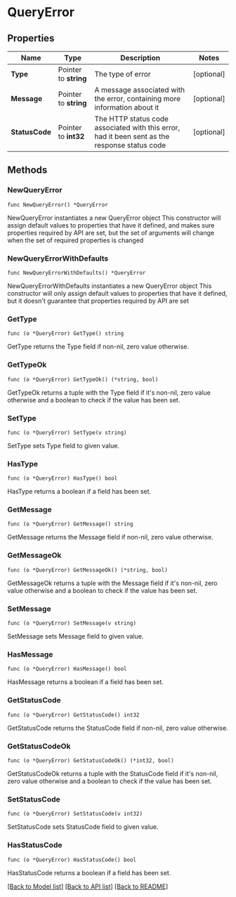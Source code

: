 # QueryError

## Properties

Name | Type | Description | Notes
------------ | ------------- | ------------- | -------------
**Type** | Pointer to **string** | The type of error | [optional] 
**Message** | Pointer to **string** | A message associated with the error, containing more information about it | [optional] 
**StatusCode** | Pointer to **int32** | The HTTP status code associated with this error, had it been sent as the response status code | [optional] 

## Methods

### NewQueryError

`func NewQueryError() *QueryError`

NewQueryError instantiates a new QueryError object
This constructor will assign default values to properties that have it defined,
and makes sure properties required by API are set, but the set of arguments
will change when the set of required properties is changed

### NewQueryErrorWithDefaults

`func NewQueryErrorWithDefaults() *QueryError`

NewQueryErrorWithDefaults instantiates a new QueryError object
This constructor will only assign default values to properties that have it defined,
but it doesn't guarantee that properties required by API are set

### GetType

`func (o *QueryError) GetType() string`

GetType returns the Type field if non-nil, zero value otherwise.

### GetTypeOk

`func (o *QueryError) GetTypeOk() (*string, bool)`

GetTypeOk returns a tuple with the Type field if it's non-nil, zero value otherwise
and a boolean to check if the value has been set.

### SetType

`func (o *QueryError) SetType(v string)`

SetType sets Type field to given value.

### HasType

`func (o *QueryError) HasType() bool`

HasType returns a boolean if a field has been set.

### GetMessage

`func (o *QueryError) GetMessage() string`

GetMessage returns the Message field if non-nil, zero value otherwise.

### GetMessageOk

`func (o *QueryError) GetMessageOk() (*string, bool)`

GetMessageOk returns a tuple with the Message field if it's non-nil, zero value otherwise
and a boolean to check if the value has been set.

### SetMessage

`func (o *QueryError) SetMessage(v string)`

SetMessage sets Message field to given value.

### HasMessage

`func (o *QueryError) HasMessage() bool`

HasMessage returns a boolean if a field has been set.

### GetStatusCode

`func (o *QueryError) GetStatusCode() int32`

GetStatusCode returns the StatusCode field if non-nil, zero value otherwise.

### GetStatusCodeOk

`func (o *QueryError) GetStatusCodeOk() (*int32, bool)`

GetStatusCodeOk returns a tuple with the StatusCode field if it's non-nil, zero value otherwise
and a boolean to check if the value has been set.

### SetStatusCode

`func (o *QueryError) SetStatusCode(v int32)`

SetStatusCode sets StatusCode field to given value.

### HasStatusCode

`func (o *QueryError) HasStatusCode() bool`

HasStatusCode returns a boolean if a field has been set.


[[Back to Model list]](../README.md#documentation-for-models) [[Back to API list]](../README.md#documentation-for-api-endpoints) [[Back to README]](../README.md)


